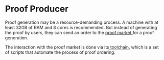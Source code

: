 # Proof Producer

Proof generation may be a resource-demanding process. A machine with at least 32GB of RAM and 8 cores is recommended. But instead of generating the proof by users, they can send an order to the [proof market ](https://proof.market)for a proof generation.

The interaction with the proof market is done via its[ toolchain](https://github.com/NilFoundation/proof-market-toolchain), which is a set of scripts that automate the process of proof ordering.
